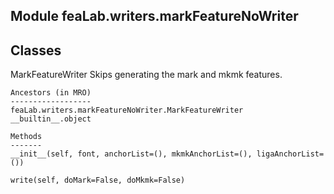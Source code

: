 Module feaLab.writers.markFeatureNoWriter
-----------------------------------------

Classes
-------
MarkFeatureWriter 
    Skips generating the mark and mkmk features.

    Ancestors (in MRO)
    ------------------
    feaLab.writers.markFeatureNoWriter.MarkFeatureWriter
    __builtin__.object

    Methods
    -------
    __init__(self, font, anchorList=(), mkmkAnchorList=(), ligaAnchorList=())

    write(self, doMark=False, doMkmk=False)
